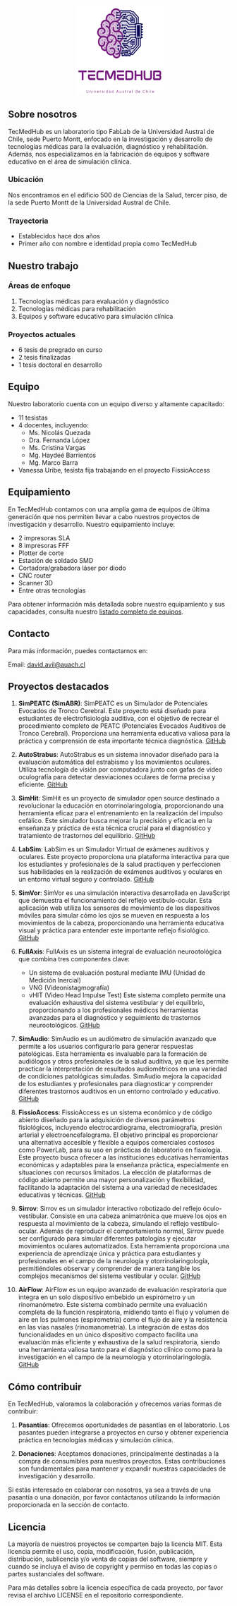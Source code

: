 <p align="center">
<img src="logo.png" alt="TecMedHub Logo" width="200"/>
</p>


## Sobre nosotros

TecMedHub es un laboratorio tipo FabLab de la Universidad Austral de Chile, sede Puerto Montt, enfocado en la investigación y desarrollo de tecnologías médicas para la evaluación, diagnóstico y rehabilitación. Además, nos especializamos en la fabricación de equipos y software educativo en el área de simulación clínica.

### Ubicación

Nos encontramos en el edificio 500 de Ciencias de la Salud, tercer piso, de la sede Puerto Montt de la Universidad Austral de Chile.

### Trayectoria

- Establecidos hace dos años
- Primer año con nombre e identidad propia como TecMedHub

## Nuestro trabajo

### Áreas de enfoque

1. Tecnologías médicas para evaluación y diagnóstico
2. Tecnologías médicas para rehabilitación
3. Equipos y software educativo para simulación clínica

### Proyectos actuales

- 6 tesis de pregrado en curso
- 2 tesis finalizadas
- 1 tesis doctoral en desarrollo

## Equipo

Nuestro laboratorio cuenta con un equipo diverso y altamente capacitado:

- 11 tesistas
- 4 docentes, incluyendo:
  - Ms. Nicolás Quezada
  - Dra. Fernanda López
  - Ms. Cristina Vargas
  - Mg. Haydeé Barrientos
  - Mg. Marco Barra
- Vanessa Uribe, tesista fija trabajando en el proyecto FissioAccess

## Equipamiento

En TecMedHub contamos con una amplia gama de equipos de última generación que nos permiten llevar a cabo nuestros proyectos de investigación y desarrollo. Nuestro equipamiento incluye:

- 2 impresoras SLA
- 8 impresoras FFF
- Plotter de corte
- Estación de soldado SMD
- Cortadora/grabadora láser por diodo
- CNC router
- Scanner 3D
- Entre otras tecnologías

Para obtener información más detallada sobre nuestro equipamiento y sus capacidades, consulta nuestro [listado completo de equipos](equipment.md).

## Contacto

Para más información, puedes contactarnos en:

Email: david.avil@auach.cl

## Proyectos destacados

1. **SimPEATC (SimABR)**: SimPEATC es un Simulador de Potenciales Evocados de Tronco Cerebral. Este proyecto está diseñado para estudiantes de electrofisiología auditiva, con el objetivo de recrear el procedimiento completo de PEATC (Potenciales Evocados Auditivos de Tronco Cerebral). Proporciona una herramienta educativa valiosa para la práctica y comprensión de esta importante técnica diagnóstica.
   [GitHub](https://github.com/TecMedHub/SimPEATC)

2. **AutoStrabus**: AutoStrabus es un sistema innovador diseñado para la evaluación automática del estrabismo y los movimientos oculares. Utiliza tecnología de visión por computadora junto con gafas de video oculografía para detectar desviaciones oculares de forma precisa y eficiente.
   [GitHub](https://github.com/TecMedHub/AutoStrabus)

3. **SimHit**: SimHit es un proyecto de simulador open source destinado a revolucionar la educación en otorrinolaringología, proporcionando una herramienta eficaz para el entrenamiento en la realización del impulso cefálico. Este simulador busca mejorar la precisión y eficacia en la enseñanza y práctica de esta técnica crucial para el diagnóstico y tratamiento de trastornos del equilibrio.
   [GitHub](https://github.com/TecMedHub/SimHit)

4. **LabSim**: LabSim es un Simulador Virtual de exámenes auditivos y oculares. Este proyecto proporciona una plataforma interactiva para que los estudiantes y profesionales de la salud practiquen y perfeccionen sus habilidades en la realización de exámenes auditivos y oculares en un entorno virtual seguro y controlado.
   [GitHub](https://github.com/TecMedHub/LabSim)

5. **SimVor**: SimVor es una simulación interactiva desarrollada en JavaScript que demuestra el funcionamiento del reflejo vestíbulo-ocular. Esta aplicación web utiliza los sensores de movimiento de los dispositivos móviles para simular cómo los ojos se mueven en respuesta a los movimientos de la cabeza, proporcionando una herramienta educativa visual y práctica para entender este importante reflejo fisiológico.
   [GitHub](https://github.com/TecMedHub/SimVor)

6. **FullAxis**: FullAxis es un sistema integral de evaluación neurootológica que combina tres componentes clave:
   - Un sistema de evaluación postural mediante IMU (Unidad de Medición Inercial)
   - VNG (Videonistagmografía)
   - vHIT (Video Head Impulse Test)
   Este sistema completo permite una evaluación exhaustiva del sistema vestibular y del equilibrio, proporcionando a los profesionales médicos herramientas avanzadas para el diagnóstico y seguimiento de trastornos neurootológicos.
   [GitHub](https://github.com/TecMedHub/FullAxis)

7. **SimAudio**: SimAudio es un audiómetro de simulación avanzado que permite a los usuarios configurarlo para generar respuestas patológicas. Esta herramienta es invaluable para la formación de audiólogos y otros profesionales de la salud auditiva, ya que les permite practicar la interpretación de resultados audiométricos en una variedad de condiciones patológicas simuladas. SimAudio mejora la capacidad de los estudiantes y profesionales para diagnosticar y comprender diferentes trastornos auditivos en un entorno controlado y educativo.
   [GitHub](https://github.com/TecMedHub/SimAudio)

8. **FissioAccess**: FissioAccess es un sistema económico y de código abierto diseñado para la adquisición de diversos parámetros fisiológicos, incluyendo electrocardiograma, electromiografía, presión arterial y electroencefalograma. El objetivo principal es proporcionar una alternativa accesible y flexible a equipos comerciales costosos como PowerLab, para su uso en prácticas de laboratorio en fisiología. Este proyecto busca ofrecer a las instituciones educativas herramientas económicas y adaptables para la enseñanza práctica, especialmente en situaciones con recursos limitados. La elección de plataformas de código abierto permite una mayor personalización y flexibilidad, facilitando la adaptación del sistema a una variedad de necesidades educativas y técnicas.
   [GitHub](https://github.com/TecMedHub/FissioAccess)

9. **Sirrov**: Sirrov es un simulador interactivo robotizado del reflejo óculo-vestibular. Consiste en una cabeza animatrónica que mueve los ojos en respuesta al movimiento de la cabeza, simulando el reflejo vestíbulo-ocular. Además de reproducir el comportamiento normal, Sirrov puede ser configurado para simular diferentes patologías y ejecutar movimientos oculares automatizados. Esta herramienta proporciona una experiencia de aprendizaje única y práctica para estudiantes y profesionales en el campo de la neurología y otorrinolaringología, permitiéndoles observar y comprender de manera tangible los complejos mecanismos del sistema vestibular y ocular.
   [GitHub](https://github.com/TecMedHub/Sirrov)

10. **AirFlow**: AirFlow es un equipo avanzado de evaluación respiratoria que integra en un solo dispositivo embebido un espirómetro y un rinomanómetro. Este sistema combinado permite una evaluación completa de la función respiratoria, midiendo tanto el flujo y volumen de aire en los pulmones (espirometría) como el flujo de aire y la resistencia en las vías nasales (rinomanometría). La integración de estas dos funcionalidades en un único dispositivo compacto facilita una evaluación más eficiente y exhaustiva de la salud respiratoria, siendo una herramienta valiosa tanto para el diagnóstico clínico como para la investigación en el campo de la neumología y otorrinolaringología.
    [GitHub](https://github.com/TecMedHub/AirFlow)

## Cómo contribuir

En TecMedHub, valoramos la colaboración y ofrecemos varias formas de contribuir:

1. **Pasantías**: Ofrecemos oportunidades de pasantías en el laboratorio. Los pasantes pueden integrarse a proyectos en curso y obtener experiencia práctica en tecnologías médicas y simulación clínica.

2. **Donaciones**: Aceptamos donaciones, principalmente destinadas a la compra de consumibles para nuestros proyectos. Estas contribuciones son fundamentales para mantener y expandir nuestras capacidades de investigación y desarrollo.

Si estás interesado en colaborar con nosotros, ya sea a través de una pasantía o una donación, por favor contáctanos utilizando la información proporcionada en la sección de contacto.

## Licencia

La mayoría de nuestros proyectos se comparten bajo la licencia MIT. Esta licencia permite el uso, copia, modificación, fusión, publicación, distribución, sublicencia y/o venta de copias del software, siempre y cuando se incluya el aviso de copyright y permiso en todas las copias o partes sustanciales del software.

Para más detalles sobre la licencia específica de cada proyecto, por favor revisa el archivo LICENSE en el repositorio correspondiente.
